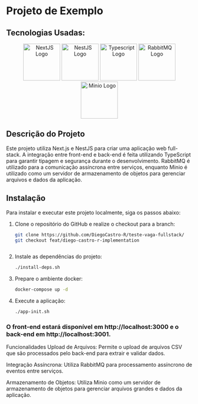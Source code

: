 # Projeto de Exemplo

## Tecnologias Usadas:

<p align="center">
  <img src="https://cdn.worldvectorlogo.com/logos/next-js.svg" alt="NextJS Logo" width="100" height="100">
  <img src="https://ih1.redbubble.net/image.1084299841.8155/tst,small,507x507-pad,600x600,f8f8f8.jpg" alt="NestJS Logo" width="100" height="100">
  <img src="https://cdn.iconscout.com/icon/free/png-256/free-typescript-1174965.png" alt="Typescript Logo" width="100" height="100">
  <img src="https://media.dev.to/cdn-cgi/image/width=1080,height=1080,fit=cover,gravity=auto,format=auto/https%3A%2F%2Fdev-to-uploads.s3.amazonaws.com%2Fuploads%2Farticles%2Fcsanba2xewj1pw2zprlh.png" alt="RabbitMQ Logo" width="100" height="100">
  <img src="https://images.peerspot.com/image/upload/c_scale,f_auto,q_auto,w_200/w9l593yvqnusnz7stqcq6fcnvf6o.png" alt="Minio Logo" width="100" height="100">
</p>

## Descrição do Projeto

Este projeto utiliza Next.js e NestJS para criar uma aplicação web full-stack. A integração entre front-end e back-end é feita utilizando TypeScript para garantir tipagem e segurança durante o desenvolvimento. RabbitMQ é utilizado para a comunicação assíncrona entre serviços, enquanto Minio é utilizado como um servidor de armazenamento de objetos para gerenciar arquivos e dados da aplicação.

## Instalação

Para instalar e executar este projeto localmente, siga os passos abaixo:

1. Clone o repositório do GitHub e realize o checkout para a branch:

   ```bash
   git clone https://github.com/DiegoCastro-R/teste-vaga-fullstack/
   git checkout feat/diego-castro-r-implementation



2. Instale as dependências do projeto:

    ```bash
    ./install-deps.sh

3. Prepare o ambiente docker:
    ```bash
    docker-compose up -d


3. Execute a aplicação:

    ```bash
    ./app-init.sh
    
  ### O front-end estará disponível em http://localhost:3000 e o back-end em http://localhost:3001.  

Funcionalidades
Upload de Arquivos: Permite o upload de arquivos CSV que são processados pelo back-end para extrair e validar dados.

Integração Assíncrona: Utiliza RabbitMQ para processamento assíncrono de eventos entre serviços.

Armazenamento de Objetos: Utiliza Minio como um servidor de armazenamento de objetos para gerenciar arquivos grandes e dados da aplicação.

